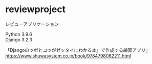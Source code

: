 # reviewproject
レビューアプリケーション

Python 3.9.6  
Django 3.2.3

「Djangoのツボとコツがゼッタイにわかる本」で作成する練習アプリ」  
https://www.shuwasystem.co.jp/book/9784798062211.html
